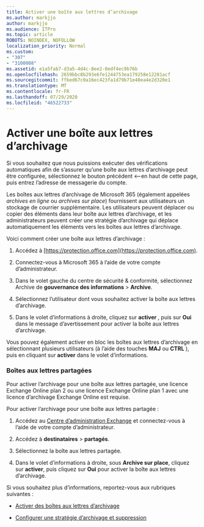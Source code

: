 ```yaml
---
title: Activer une boîte aux lettres d’archivage
ms.author: markjjo
author: markjjo
ms.audience: ITPro
ms.topic: article
ROBOTS: NOINDEX, NOFOLLOW
localization_priority: Normal
ms.custom:
- "307"
- "3100008"
ms.assetid: e1a5fab7-d3a5-4d4c-8ee2-0edf4ec9b76b
ms.openlocfilehash: 2659bbc8b293e6fe1244753ea179258e12281acf
ms.sourcegitcommit: ffbed67c0a16ec423fa1d79b71e48ea4e2d320e1
ms.translationtype: MT
ms.contentlocale: fr-FR
ms.lasthandoff: 07/29/2020
ms.locfileid: "46522733"
---
```

# <a name="enable-an-archive-mailbox"></a>Activer une boîte aux lettres d’archivage

Si vous souhaitez que nous puissions exécuter des vérifications automatiques afin de s’assurer qu’une boîte aux lettres d’archivage peut être configurée, sélectionnez le bouton précédent <--en haut de cette page, puis entrez l’adresse de messagerie du compte.

Les boîtes aux lettres d’archivage de Microsoft 365 (également appelées *archives en ligne* ou *archives sur place*) fournissent aux utilisateurs un stockage de courrier supplémentaire. Les utilisateurs peuvent déplacer ou copier des éléments dans leur boîte aux lettres d’archivage, et les administrateurs peuvent créer une stratégie d’archivage qui déplace automatiquement les éléments vers les boîtes aux lettres d’archivage.
  
Voici comment créer une boîte aux lettres d’archivage :
  
1. Accédez à [https://protection.office.com](https://protection.office.com).

2. Connectez-vous à Microsoft 365 à l’aide de votre compte d’administrateur.

3. Dans le volet gauche du centre de sécurité &amp; conformité, sélectionnez Archive de **gouvernance des informations** \> **Archive**.

4. Sélectionnez l’utilisateur dont vous souhaitez activer la boîte aux lettres d’archivage.

5. Dans le volet d’informations à droite, cliquez sur **activer** , puis sur **Oui** dans le message d’avertissement pour activer la boîte aux lettres d’archivage.

Vous pouvez également activer en bloc les boîtes aux lettres d’archivage en sélectionnant plusieurs utilisateurs (à l’aide des touches **MAJ** ou **CTRL** ), puis en cliquant sur **activer** dans le volet d’informations.
  
### <a name="shared-mailboxes"></a>Boîtes aux lettres partagées

Pour activer l’archivage pour une boîte aux lettres partagée, une licence Exchange Online plan 2 ou une licence Exchange Online plan 1 avec une licence d’archivage Exchange Online est requise.  

Pour activer l’archivage pour une boîte aux lettres partagée :

1. Accédez au [Centre d’administration Exchange](https://outlook.office365.com/ecp) et connectez-vous à l’aide de votre compte d’administrateur.

2. Accédez à **destinataires**  >  **partagés**.

3. Sélectionnez la boîte aux lettres partagée.

4. Dans le volet d’informations à droite, sous **Archive sur place**, cliquez sur **activer**, puis cliquez sur **Oui** pour activer la boîte aux lettres d’archivage.

Si vous souhaitez plus d’informations, reportez-vous aux rubriques suivantes :
  
- [Activer des boîtes aux lettres d’archivage](https://docs.microsoft.com/microsoft-365/compliance/enable-archive-mailboxes)

- [Configurer une stratégie d’archivage et suppression](https://docs.microsoft.com//office365/securitycompliance/set-up-an-archive-and-deletion-policy-for-mailboxes)
